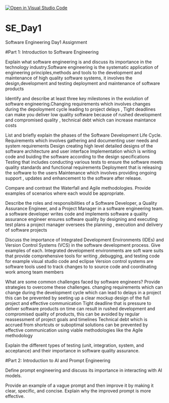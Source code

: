 [![Open in Visual Studio Code](https://classroom.github.com/assets/open-in-vscode-2e0aaae1b6195c2367325f4f02e2d04e9abb55f0b24a779b69b11b9e10269abc.svg)](https://classroom.github.com/online_ide?assignment_repo_id=16117392&assignment_repo_type=AssignmentRepo)
# SE_Day1
Software Engineering Day1 Assignment

#Part 1: Introduction to Software Engineering

Explain what software engineering is and discuss its importance in the technology industry.Software engineering is the systematic application of engineering principles,methods and tools to the development and maintenance of high quality software systems, it involves the design,development and testing deployment and maintenance of software products


Identify and describe at least three key milestones in the evolution of software engineering.Changing requirements which involves changes during the depoloyment cycle leading to project delays , Tight deadlines can make you deliver low quality software because of rushed development and compromised quality , technical debt which can increase maintance costs


List and briefly explain the phases of the Software Development Life Cycle.
 Requirements which involves gathering and documenting user needs and system requirements
 Design creating high level detailed designs of the software architecture and user interface
 Implementation which is writing code and buiding the software according to the design specifications
 Testing that includes conducting various tests to ensure the software meets quality standards and functional requirements 
 Deployment that is releasing the software to the users
 Maintenance which involves providing ongoing support , updates and enhancement to the software after release.


Compare and contrast the Waterfall and Agile methodologies. Provide examples of scenarios where each would be appropriate.



Describe the roles and responsibilities of a Software Developer, a Quality Assurance Engineer, and a Project Manager in a software engineering team.
a software developer writes code and implements software
a quality assurance engineer ensures software quality by designing and executing test plans
a project manager oversees the planning , execution and delivery of software projects

Discuss the importance of Integrated Development Environments (IDEs) and Version Control Systems (VCS) in the software development process. Give examples of each.
Integrated development environments are soft ware suits that provide comprehensive tools for writing ,debugging, and testing code for example visual studio code and eclipse
Version control systems are software tools used to track changes to to source code and coordinating work among team members


What are some common challenges faced by software engineers? Provide strategies to overcome these challenges.
changing requirements which can change during the development cycle which can lead to delays in a project this can be prevented by seeting up a clear mockup design of the full project
and effective communication
Tight deadline that is pressure to deliver software products on time can result in rushed development and compromised quality of products, this can be avoided by regular reassessment of project goals and timelines 
Technical debt which is accrued from shortcuts or suboptimal solutions can be prevented by effective communication using viable methodologies like the Agile methodology


Explain the different types of testing (unit, integration, system, and acceptance) and their importance in software quality assurance.



#Part 2: Introduction to AI and Prompt Engineering


Define prompt engineering and discuss its importance in interacting with AI models.


Provide an example of a vague prompt and then improve it by making it clear, specific, and concise. Explain why the improved prompt is more effective.
